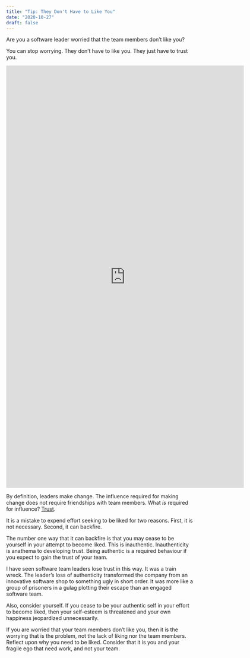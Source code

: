 ```yaml
---
title: "Tip: They Don't Have to Like You"
date: "2020-10-27"
draft: false
---
```



Are you a software leader worried that the team members don’t like you?

You can stop worrying. They don’t have to like you. They just have to trust
you.

<!--more-->


<iframe src="https://player.vimeo.com/video/479349532" width="640" height="1138" frameborder="0" allow="autoplay; fullscreen" allowfullscreen></iframe>

By definition, leaders make change. The influence required for making change
does not require friendships with team members. What _is_ required for
influence? [Trust](/blog/trust/).

It is a mistake to expend effort seeking to be liked for two reasons. First, it
is not necessary. Second, it can backfire.

The number one way that it can backfire is that you may cease to be yourself in
your attempt to become liked. This is inauthentic. Inauthenticity is anathema
to developing trust. Being authentic is a required behaviour if you expect to
gain the trust of your team.

I have seen software team leaders lose trust in this way. It was a train wreck.
The leader’s loss of authenticity transformed the company from an innovative
software shop to something ugly in short order. It was more like a group of
prisoners in a gulag plotting their escape than an engaged software team.

Also, consider yourself. If you cease to be your authentic self in your effort
to become liked, then your self-esteem is threatened and your own happiness
jeopardized unnecessarily.

If you are worried that your team members don’t like you, then it is the
worrying that is the problem, not the lack of liking nor the team members.
Reflect upon why you need to be liked. Consider that it is you and your fragile
ego that need work, and not your team.
